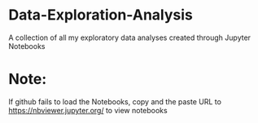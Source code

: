 # Data-Exploration-Analysis

A collection of all my exploratory data analyses created through Jupyter Notebooks



# Note:
If github fails to load the Notebooks, copy and the paste URL to https://nbviewer.jupyter.org/ to view notebooks
